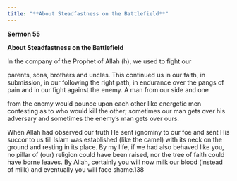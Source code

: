 ```yaml
---
title: "**About Steadfastness on the Battlefield**" 
---
```

**Sermon 55**

**About Steadfastness on the Battlefield**

In the company of the Prophet of Allah \(h\), we used to fight our

parents, sons, brothers and uncles\. This continued us in our faith, in submission, in our following the right path, in endurance over the pangs of pain and in our fight against the enemy\. A man from our side and one

<a id="page432"></a>from the enemy would pounce upon each other like energetic men contesting as to who would kill the other; sometimes our man gets over his adversary and sometimes the enemy’s man gets over ours\.

When Allah had observed our truth He sent ignominy to our foe and sent His succor to us till Islam was established \(like the camel\) with its neck on the ground and resting in its place\. By my life, if we had also behaved like you, no pillar of \(our\) religion could have been raised, nor the tree of faith could have borne leaves\. By Allah, certainly you will now milk our blood \(instead of milk\) and eventually you will face shame\.138

